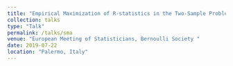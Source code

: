 ```yaml
---
title: "Empirical Maximization of R-statistics in the Two-Sample Problem and Nonparametric Homogeneity Tests in High Dimension"
collection: talks
type: "Talk"
permalink: /talks/sma
venue: "European Meeting of Statisticians, Bernoulli Society "
date: 2019-07-22
location: "Palermo, Italy"
---
```


